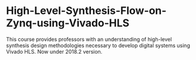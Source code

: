 # High-Level-Synthesis-Flow-on-Zynq-using-Vivado-HLS
This course provides professors with an understanding of high-level synthesis design methodologies necessary to develop digital systems using Vivado HLS. Now under 2018.2 version.
